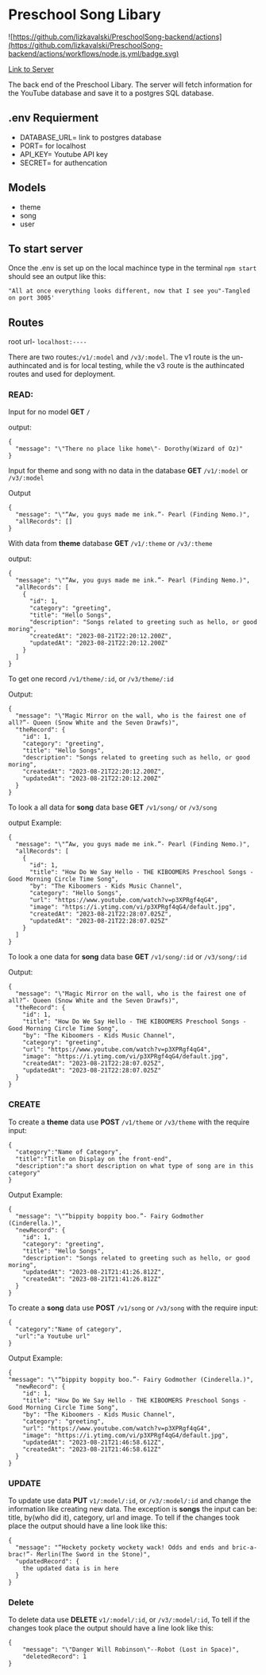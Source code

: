 # Preschool Song Libary
![https://github.com/lizkavalski/PreschoolSong-backend/actions](https://github.com/lizkavalski/PreschoolSong-backend/actions/workflows/node.js.yml/badge.svg)

[Link to Server](https://preschool-library.onrender.com)

The back end of the Preschool Libary. The server will fetch information for the YouTube database and save it to a postgres SQL database.

## .env Requierment
- DATABASE_URL= link to postgres database
- PORT= for localhost
- API_KEY= Youtube API key
- SECRET= for authencation

## Models
- theme
- song
- user

## To start server

Once the .env is set up on the local machince type in the terminal `npm start `
should see an output like this:
```
"All at once everything looks different, now that I see you"-Tangled on port 3005'
```
## Routes

root url- `localhost:----`

There are two routes:`/v1/:model` and `/v3/:model`. The v1 route is the un-authincated and is for local testing, while the v3 route is the authincated routes and used for deployment.

### READ:
Input for no model __GET__ `/`

output:
```
{
  "message": "\"There no place like home\"- Dorothy(Wizard of Oz)"
}
```

Input for theme and song with no data in the database __GET__ `/v1/:model` or `/v3/:model`

Output 
```
{
  "message": "\"“Aw, you guys made me ink.”- Pearl (Finding Nemo.)",
  "allRecords": []
}
```

With data from __theme__  database __GET__ `/v1/:theme` or `/v3/:theme`

output: 
```
{
  "message": "\"“Aw, you guys made me ink.”- Pearl (Finding Nemo.)",
  "allRecords": [
    {
      "id": 1,
      "category": "greeting",
      "title": "Hello Songs",
      "description": "Songs related to greeting such as hello, or good moring",
      "createdAt": "2023-08-21T22:20:12.200Z",
      "updatedAt": "2023-08-21T22:20:12.200Z"
    }
  ]
}
```
To get one record `/v1/theme/:id`, or `/v3/theme/:id`

Output:
```
{
  "message": "\"Magic Mirror on the wall, who is the fairest one of all?”- Queen (Snow White and the Seven Drawfs)",
  "theRecord": {
    "id": 1,
    "category": "greeting",
    "title": "Hello Songs",
    "description": "Songs related to greeting such as hello, or good moring",
    "createdAt": "2023-08-21T22:20:12.200Z",
    "updatedAt": "2023-08-21T22:20:12.200Z"
  }
}
```

To look a all data for __song__ data base __GET__ `/v1/song/` or `/v3/song`

output Example:
```
{
  "message": "\"“Aw, you guys made me ink.”- Pearl (Finding Nemo.)",
  "allRecords": [
    {
      "id": 1,
      "title": "How Do We Say Hello - THE KIBOOMERS Preschool Songs - Good Morning Circle Time Song",
      "by": "The Kiboomers - Kids Music Channel",
      "category": "Hello Songs",
      "url": "https://www.youtube.com/watch?v=p3XPRgf4qG4",
      "image": "https://i.ytimg.com/vi/p3XPRgf4qG4/default.jpg",
      "createdAt": "2023-08-21T22:28:07.025Z",
      "updatedAt": "2023-08-21T22:28:07.025Z"
    }
  ]
}
```
To look a one data for __song__ data base __GET__ `/v1/song/:id` or `/v3/song/:id`

Output:
```
{
  "message": "\"Magic Mirror on the wall, who is the fairest one of all?”- Queen (Snow White and the Seven Drawfs)",
  "theRecord": {
    "id": 1,
    "title": "How Do We Say Hello - THE KIBOOMERS Preschool Songs - Good Morning Circle Time Song",
    "by": "The Kiboomers - Kids Music Channel",
    "category": "greeting",
    "url": "https://www.youtube.com/watch?v=p3XPRgf4qG4",
    "image": "https://i.ytimg.com/vi/p3XPRgf4qG4/default.jpg",
    "createdAt": "2023-08-21T22:28:07.025Z",
    "updatedAt": "2023-08-21T22:28:07.025Z"
  }
}
```


### CREATE

  To create a __theme__ data use __POST__ `/v1/theme` or `/v3/theme` with the require input:
  ```
  {
    "category":"Name of Category",
    "title":"Title on Display on the front-end",
    "description":"a short description on what type of song are in this category"
  }
  ```
  Output Example:
  ```
  {
    "message": "\"“bippity boppity boo.”- Fairy Godmother (Cinderella.)",
    "newRecord": {
      "id": 1,
      "category": "greeting",
      "title": "Hello Songs",
      "description": "Songs related to greeting such as hello, or good moring",
      "updatedAt": "2023-08-21T21:41:26.812Z",
      "createdAt": "2023-08-21T21:41:26.812Z"
    }
  }
  ```

  To create a __song__ data use __POST__ `/v1/song` or `/v3/song` with the require input:
  ```
  {
	"category":"Name of category",
	"url":"a Youtube url"
  }
  ```
  Output Example:
  ```
  {
  "message": "\"“bippity boppity boo.”- Fairy Godmother (Cinderella.)",
    "newRecord": {
      "id": 1,
      "title": "How Do We Say Hello - THE KIBOOMERS Preschool Songs - Good Morning Circle Time Song",
      "by": "The Kiboomers - Kids Music Channel",
      "category": "greeting",
      "url": "https://www.youtube.com/watch?v=p3XPRgf4qG4",
      "image": "https://i.ytimg.com/vi/p3XPRgf4qG4/default.jpg",
      "updatedAt": "2023-08-21T21:46:58.612Z",
      "createdAt": "2023-08-21T21:46:58.612Z"
    }
}
  ```
### UPDATE

To update use data  __PUT__ `v1/:model/:id`, or `/v3/:model/:id` and change the information like creating new data. The exception is __songs__ the input can be: title, by(who did it), category, url and image. To tell if the changes took place the output should have a line look like this:
```
{
  "message": "“Hockety pockety wockety wack! Odds and ends and bric-a-brac!”- Merlin(The Sword in the Stone)",
  "updatedRecord": {
    the updated data is in here
  }
}
```

### Delete

To delete data use __DELETE__ `v1/:model/:id`, or `/v3/:model/:id`, To tell if the changes took place the output should have a line look like this:
```
{
	"message": "\"Danger Will Robinson\"--Robot (Lost in Space)",
	"deletedRecord": 1
}
```